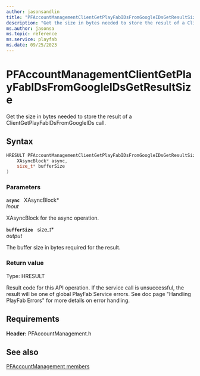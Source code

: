 ```yaml
---
author: jasonsandlin
title: "PFAccountManagementClientGetPlayFabIDsFromGoogleIDsGetResultSize"
description: "Get the size in bytes needed to store the result of a ClientGetPlayFabIDsFromGoogleIDs call."
ms.author: jasonsa
ms.topic: reference
ms.service: playfab
ms.date: 09/25/2023
---
```


# PFAccountManagementClientGetPlayFabIDsFromGoogleIDsGetResultSize  

Get the size in bytes needed to store the result of a ClientGetPlayFabIDsFromGoogleIDs call.  

## Syntax  
  
```cpp
HRESULT PFAccountManagementClientGetPlayFabIDsFromGoogleIDsGetResultSize(  
    XAsyncBlock* async,  
    size_t* bufferSize  
)  
```  
  
### Parameters  
  
**`async`** &nbsp; XAsyncBlock*  
*_Inout_*  
  
XAsyncBlock for the async operation.  
  
**`bufferSize`** &nbsp; size_t*  
*output*  
  
The buffer size in bytes required for the result.  
  
  
### Return value
Type: HRESULT
  
Result code for this API operation. If the service call is unsuccessful, the result will be one of global PlayFab Service errors. See doc page "Handling PlayFab Errors" for more details on error handling.
  
  
## Requirements  
  
**Header:** PFAccountManagement.h
  
## See also  
[PFAccountManagement members](../pfaccountmanagement_members.md)  

  
  

